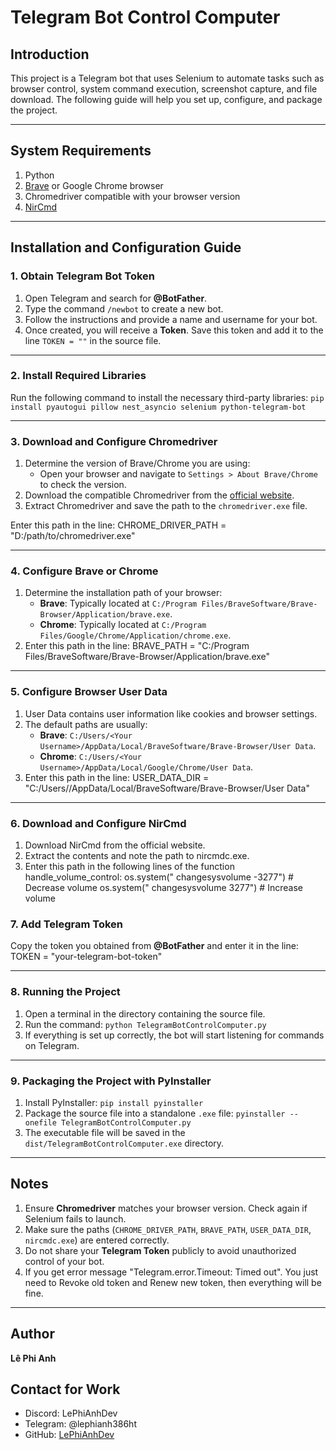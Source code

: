 # Telegram Bot Control Computer

## Introduction
This project is a Telegram bot that uses Selenium to automate tasks such as browser control, system command execution, screenshot capture, and file download. The following guide will help you set up, configure, and package the project.

---

## System Requirements
1. Python
2. [Brave](https://brave.com/) or Google Chrome browser
3. Chromedriver compatible with your browser version
4. [NirCmd](https://www.nirsoft.net/utils/nircmd.html)

---

## Installation and Configuration Guide

### 1. Obtain **Telegram Bot Token**
1. Open Telegram and search for **@BotFather**.
2. Type the command `/newbot` to create a new bot.
3. Follow the instructions and provide a name and username for your bot.
4. Once created, you will receive a **Token**. Save this token and add it to the line `TOKEN = ""` in the source file.

---

### 2. Install Required Libraries
Run the following command to install the necessary third-party libraries:
`pip install pyautogui pillow nest_asyncio selenium python-telegram-bot`

---

### 3. Download and Configure Chromedriver
1. Determine the version of Brave/Chrome you are using:
   - Open your browser and navigate to `Settings > About Brave/Chrome` to check the version.
2. Download the compatible Chromedriver from the [official website](https://chromedriver.chromium.org/downloads).
3. Extract Chromedriver and save the path to the `chromedriver.exe` file.

Enter this path in the line:
CHROME_DRIVER_PATH = "D:/path/to/chromedriver.exe"

---

### 4. Configure Brave or Chrome
1. Determine the installation path of your browser:
   - **Brave**: Typically located at `C:/Program Files/BraveSoftware/Brave-Browser/Application/brave.exe`.
   - **Chrome**: Typically located at `C:/Program Files/Google/Chrome/Application/chrome.exe`.
2. Enter this path in the line:
BRAVE_PATH = "C:/Program Files/BraveSoftware/Brave-Browser/Application/brave.exe"

---

### 5. Configure Browser User Data
1. User Data contains user information like cookies and browser settings.
2. The default paths are usually:
   - **Brave**: `C:/Users/<Your Username>/AppData/Local/BraveSoftware/Brave-Browser/User Data`.
   - **Chrome**: `C:/Users/<Your Username>/AppData/Local/Google/Chrome/User Data`.
3. Enter this path in the line:
USER_DATA_DIR = "C:/Users/<Your Username>/AppData/Local/BraveSoftware/Brave-Browser/User Data"

---

### 6. Download and Configure NirCmd
1. Download NirCmd from the official website.
2. Extract the contents and note the path to nircmdc.exe.
3. Enter this path in the following lines of the function handle_volume_control:
os.system("<Enter the path to nircmdc.exe> changesysvolume -3277")  # Decrease volume
os.system("<Enter the path to nircmdc.exe> changesysvolume 3277")   # Increase volume


### 7. Add **Telegram Token**
Copy the token you obtained from **@BotFather** and enter it in the line:
TOKEN = "your-telegram-bot-token"

---

### 8. Running the Project
1. Open a terminal in the directory containing the source file.
2. Run the command:
`python TelegramBotControlComputer.py`
3. If everything is set up correctly, the bot will start listening for commands on Telegram.

---

### 9. Packaging the Project with PyInstaller
1. Install PyInstaller:
`pip install pyinstaller`
2. Package the source file into a standalone `.exe` file:
`pyinstaller --onefile TelegramBotControlComputer.py`
3. The executable file will be saved in the `dist/TelegramBotControlComputer.exe` directory.

---

## Notes
1. Ensure **Chromedriver** matches your browser version. Check again if Selenium fails to launch.
2. Make sure the paths (`CHROME_DRIVER_PATH`, `BRAVE_PATH`, `USER_DATA_DIR`, `nircmdc.exe`) are entered correctly.
3. Do not share your **Telegram Token** publicly to avoid unauthorized control of your bot.
4. If you get error message "Telegram.error.Timeout: Timed out". You just need to Revoke old token and Renew new token, then everything will be fine.

---

## Author
**Lê Phi Anh**  

## Contact for Work
- Discord: LePhiAnhDev  
- Telegram: @lephianh386ht  
- GitHub: [LePhiAnhDev](https://github.com/LePhiAnhDev)
